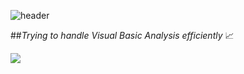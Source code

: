 ![header](https://capsule-render.vercel.app/api?type=waving&color=gradient&height=200&section=header&text=Excel%20VBA&fontSize=50)

##_Trying to handle Visual Basic Analysis efficiently_ 📈

<img src="https://img.shields.io/badge/Excel&nbsp;VBA-217346?style=for-the-badge&logo=Microsoft&logoColor=white">
<br/>

